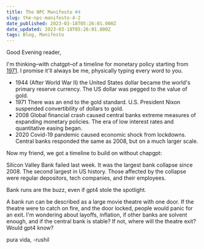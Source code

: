 ```yaml
---
title: The NPC Manifesto #4
slug: the-npc-manifesto-4-2
date_published: 2023-03-18T05:26:01.000Z
date_updated: 2023-03-18T05:26:01.000Z
tags: Blog, Manifesto
---
```


Good Evening reader,

I'm thinking–with chatgpt–of a timeline for monetary policy starting from [1971](https://wtfhappenedin1971.com). I promise it'll always be me, physically typing every word to you.

- 1944 (After World War II) the United States dollar became the world's primary reserve currency. The US dollar was pegged to the value of gold.
- 1971 There was an end to the gold standard. U.S. President Nixon suspended convertibility of dollars to gold. 
- 2008 Global financial crash caused central banks extreme measures of expanding monetary policies. The era of low interest rates and quantitative easing began. 
- 2020 Covid-19 pandemic caused economic shock from lockdowns. Central banks responded the same as 2008, but on a much larger scale.

Now my friend, we got a timeline to build on without chapgpt: 

Silicon Valley Bank failed last week. It was the largest bank collapse since 2008. The second largest in US history. Those affected by the collapse were regular depositors, tech companies, and their employees. 

Bank runs are the buzz, even if gpt4 stole the spotlight. 

A bank run can be described as a large movie theatre with one door. If the theatre were to catch on fire, and the door locked, people would panic for an exit. I'm wondering about layoffs, inflation, if other banks are solvent enough, and if the central bank is stable? If not, where will the theatre exit? Would gpt4 know? 

pura vida,
-rushil
